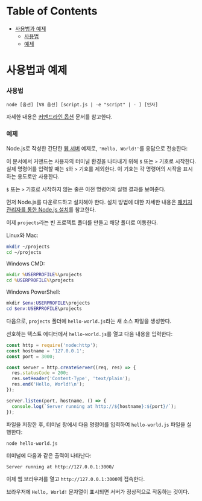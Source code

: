 # Table of Contents

- [사용법과 예제](#사용법과-예제)
    - [사용법](#사용법)
    - [예제](#예제)

# 사용법과 예제

### 사용법

`node [옵션] [V8 옵션] [script.js | -e "script" | - ] [인자]`

자세한 내용은 [커맨드라인 옵션](https://nodejs.org/docs/latest/api/cli.html#options) 문서를 참고한다.

### 예제

Node.js로 작성한 간단한 [웹 서버](https://nodejs.org/docs/latest/api/http.html) 예제로, `'Hello, World!'`를 응답으로 전송한다:

이 문서에서 커맨드는 사용자의 터미널 환경을 나타내기 위해 `$` 또는 `>` 기호로 시작한다. 실제 명령어를 입력할 때는 `$`와 `>` 기호를 제외한다. 이 기호는 각 명령어의 시작을 표시하는 용도로만 사용한다.

`$` 또는 `>` 기호로 시작하지 않는 줄은 이전 명령어의 실행 결과를 보여준다.

먼저 Node.js를 다운로드하고 설치해야 한다. 설치 방법에 대한 자세한 내용은 [패키지 관리자를 통한 Node.js 설치](https://nodejs.org/en/download/package-manager/)를 참고한다.

이제 `projects`라는 빈 프로젝트 폴더를 만들고 해당 폴더로 이동한다.

Linux와 Mac:

```bash
mkdir ~/projects
cd ~/projects
```

Windows CMD:

```cmd
mkdir %USERPROFILE%\projects
cd %USERPROFILE%\projects
```

Windows PowerShell:

```powershell
mkdir $env:USERPROFILE\projects
cd $env:USERPROFILE\projects
```

다음으로, `projects` 폴더에 `hello-world.js`라는 새 소스 파일을 생성한다.

선호하는 텍스트 에디터에서 `hello-world.js`를 열고 다음 내용을 입력한다:

```javascript
const http = require('node:http');
const hostname = '127.0.0.1';
const port = 3000;

const server = http.createServer((req, res) => {
  res.statusCode = 200;
  res.setHeader('Content-Type', 'text/plain');
  res.end('Hello, World!\n');
});

server.listen(port, hostname, () => {
  console.log(`Server running at http://${hostname}:${port}/`);
});
```

파일을 저장한 후, 터미널 창에서 다음 명령어를 입력하여 `hello-world.js` 파일을 실행한다:

```bash
node hello-world.js
```

터미널에 다음과 같은 출력이 나타난다:

```console
Server running at http://127.0.0.1:3000/
```

이제 웹 브라우저를 열고 `http://127.0.0.1:3000`에 접속한다.

브라우저에 `Hello, World!` 문자열이 표시되면 서버가 정상적으로 작동하는 것이다.